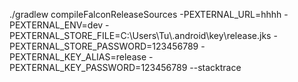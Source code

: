 ./gradlew compileFalconReleaseSources -PEXTERNAL_URL=hhhh -PEXTERNAL_ENV=dev -PEXTERNAL_STORE_FILE=C\:\\Users\\Tu\\.android\\key\\release.jks -PEXTERNAL_STORE_PASSWORD=123456789 -PEXTERNAL_KEY_ALIAS=release -PEXTERNAL_KEY_PASSWORD=123456789 --stacktrace 
